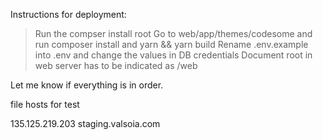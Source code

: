 
Instructions for deployment:
> Run the compser install root
> Go to web/app/themes/codesome and run composer install and yarn && yarn build
> Rename .env.example into .env and change the values in DB credentials
> Document root in web server has to be indicated as /web

Let me know if everything is in order.


file hosts  for test

135.125.219.203 staging.valsoia.com

